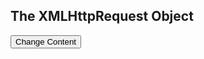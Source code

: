 <div id="demo">
<h2>The XMLHttpRequest Object</h2>
<button type="button" onclick="loadDoc()">Change Content</button>
</div>

<script>
var texts = ["test.txt"];  
  
function loadDoc() {
  var xhttp = new XMLHttpRequest();
  xhttp.onreadystatechange = function() {
    if (this.readyState == 4 && this.status == 200) {
      var str = this.responseText;
      //var res = str.split(" ");
     // alert(res);
      document.getElementById("demo").innerHTML = str;
      }
  };
  xhttp.open("GET", texts[0], true);
  xhttp.send();
}
</script>
